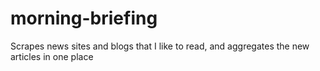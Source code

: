 # morning-briefing
Scrapes news sites and blogs that I like to read, and aggregates the new articles in one place
